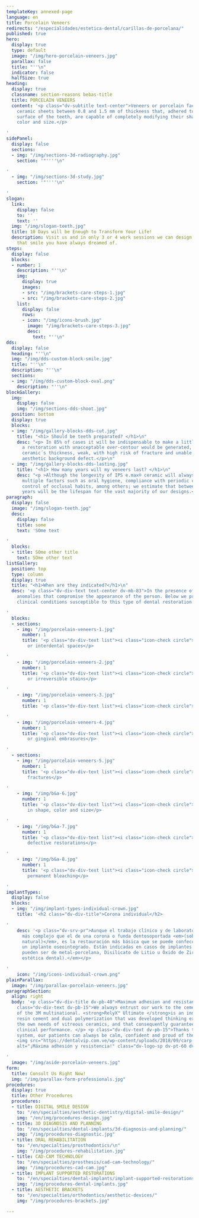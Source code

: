 ```yaml
---
templateKey: annexed-page
language: en
title: Porcelain Veneers
redirects: "/especialidades/estetica-dental/carillas-de-porcelana/"
published: true
hero:
  display: true
  type: default
  image: "/img/hero-porcelain-veneers.jpg"
  parallax: false
  title: "''\n"
  indicator: false
  halfSize: true
heading:
  display: true
  classname: section-reasons bebas-title
  title: PORCELAIN VENEERS
  content: '<p class="dv-subtitle text-center">Veneers or porcelain facets are thin
    ceramic sheets between 0.8 and 1.5 mm of thickness that, adhered to the front
    surface of the teeth, are capable of completely modifying their shape, texture,
    color and size.</p>

'
sidePanel:
  display: false
  sections:
  - img: "/img/sections-3d-radiography.jpg"
    section: '"''''\n"

'
  - img: "/img/sections-3d-study.jpg"
    section: '"''''\n"

'
slogan:
  link:
    display: false
    to: ''
    text: ''
  img: "/img/slogan-teeth.jpg"
  title: 10 Days will be Enough to Transform Your Life!
  description: Visit us and in only 3 or 4 work sessions we can design and create
    that smile you have always dreamed of.
steps:
  display: false
  blocks:
  - number: 1
    description: "''\n"
    img:
      display: true
      images:
      - src: "/img/brackets-care-steps-1.jpg"
      - src: "/img/brackets-care-steps-2.jpg"
    list:
      display: false
      rows:
      - icon: "/img/icons-brush.jpg"
        image: "/img/brackets-care-steps-3.jpg"
        desc:
          text: "''\n"
dds:
  display: false
  heading: "''\n"
  img: "/img/dds-custom-block-smile.jpg"
  title: "''\n"
  description: "''\n"
  sections:
  - img: "/img/dds-custom-block-oval.png"
    description: "''\n"
blockGallery:
  img:
    display: false
    img: "/img/sections-dds-shoot.jpg"
  position: bottom
  display: true
  blocks:
  - img: "/img/gallery-blocks-dds-cut.jpg"
    title: "<h1> Should be teeth preparated? </h1>\n"
    desc: "<p> In 85% of cases it will be indispensable to make a little wear. Otherwise,
      a restoration with unacceptable over-contour would be generated, or with insufficient
      ceramic´s thickness, weak, with high risk of fracture and unable to mask the
      aesthetic background defect.</p>\n"
  - img: "/img/gallery-blocks-dds-lasting.jpg"
    title: "<h1> How many years will my veneers last? </h1>\n"
    desc: "<p >Although the longevity of IPS e.max® ceramic will always depend on
      multiple factors such as oral hygiene, compliance with periodic checkups and
      control of occlusal habits, among others; we estimate that between 10 and 15
      years will be the lifespan for the vast majority of our designs.</p>\n"
paragraph:
  display: false
  image: "/img/slogan-teeth.jpg"
  desc:
    display: false
    title: some
    text: 'SOme text

'
  blocks:
  - title: SOme other title
    text: SOme other text
listGallery:
  position: top
  type: column
  display: true
  title: "<h1>When are they indicated?</h1>\n"
  desc: '<p class="dv-div-text text-center dv-mb-83">In the presence of aesthetic
    anomalies that compromise the appearance of the person. Below we present various
    clinical conditions susceptible to this type of dental restoration:</p>

'
  blocks:
  - sections:
    - img: "/img/porcelain-veneers-1.jpg"
      number: 1
      title: '<p class="dv-div-text list"><i class="icon-check circle"></i>Diastemas
        or interdental spaces</p>

'
    - img: "/img/porcelain-veneers-2.jpg"
      number: 1
      title: '<p class="dv-div-text list"><i class="icon-check circle"></i>Pigmentations
        or irreversible stains</p>

'
    - img: "/img/porcelain-veneers-3.jpg"
      number: 1
      title: '<p class="dv-div-text list"><i class="icon-check circle"></i>Mild malpositions</p>

'
    - img: "/img/porcelain-veneers-4.jpg"
      number: 1
      title: '<p class="dv-div-text list"><i class="icon-check circle"></i>Black triangles
        or gingival embrasures</p>

'
  - sections:
    - img: "/img/porcelain-veneers-5.jpg"
      number: 1
      title: '<p class="dv-div-text list"><i class="icon-check circle"></i>Coronary
        fractures</p>

'
    - img: "/img/b&a-6.jpg"
      number: 1
      title: '<p class="dv-div-text list"><i class="icon-check circle"></i>Alterations
        in shape, color and size</p>

'
    - img: "/img/b&a-7.jpg"
      number: 1
      title: '<p class="dv-div-text list"><i class="icon-check circle"></i>Old or
        defective restorations</p>

'
    - img: "/img/b&a-8.jpg"
      number: 1
      title: '<p class="dv-div-text list"><i class="icon-check circle"></i>Need for
        permanent bleaching</p>

'
implantTypes:
  display: false
  blocks:
  - img: "/img/implant-types-individual-crown.jpg"
    title: '<h2 class="dv-div-title">Corona individual</h2>

'
    desc: '<p class="dv-srv-pr">Aunque el trabajo clínico y de laboratorio es mucho
      más complejo que el de una corona o funda dentosoportada <em>(sobre un diente
      natural)</em>, es la restauración más básica que se puede confeccionar sobre
      un implante oseointegrado. Están indicadas en casos de implantes unitarios y
      pueden ser de metal-porcelana, Disilicato de Litio u Óxido de Zirconio <em>(alta
      estética dental).</em></p>

'
    icon: "/img/icons-individual-crown.png"
plainParallax:
  image: "/img/parallax-porcelain-veneers.jpg"
paragraphSection:
  align: right
  body: '<p class="dv-div-title dv-pb-40">Maximum adhesion and resistance!</p> <p
    class="dv-div-text dv-pb-15">We always entrust our work to the cementing agents
    of the 3M multinational. <strong>RelyX™ Ultimate </strong>is an innovative adhesive
    resin cement and dual polymerization that was developed thinking exclusively about
    the own needs of vitreous ceramics, and that consequently guarantees us an excellent
    clinical performance. </p> <p class="dv-div-text dv-pb-15">Thanks to this new
    system, our patients can always be calm, confident and proud of their new smile.</p>
    <img src="https://dentalvip.com.ve/wp-content/uploads/2018/09/carp-img13.jpg"
    alt="¡Máxima adhesión y resistencia!" class="dv-logo-sp dv-pt-60 dv-logo-brand-mobile">

'
  image: "/img/aside-porcelain-veneers.jpg"
form:
  title: Consult Us Right Now!
  img: "/img/parallax-form-professionals.jpg"
procedures:
  display: true
  title: Other Procedures
  procedures:
  - title: DIGITAL SMILE DESIGN
    to: "/en/specialties/aesthetic-dentistry/digital-smile-design/"
    img: "/en/img/procedures-design.jpg"
  - title: 3D DIAGNOSIS AND PLANNING
    to: "/en/specialties/dental-implants/3d-diagnosis-and-planning/"
    img: "/img/procedures-diagnostic.jpg"
  - title: ORAL REHABILITATION
    to: "/en/specialties/prosthodontics/\n"
    img: "/img/procedures-rehabilitation.jpg"
  - title: CAD-CAM TECHNOLOGY
    to: "/en/specialties/prosthesis/cad-cam-technology/"
    img: "/img/procedures-cad-cam.jpg"
  - title: IMPLANT SUPPORTED RESTORATIONS
    to: "/en/specialties/dental-implants/implant-supported-restorations/"
    img: "/img/procedures-dental-implants.jpg"
  - title: AESTHETIC BRACKETS
    to: "/en/specialties/orthodontics/aesthetic-devices/"
    img: "/img/procedures-brackets.jpg"

---
```

